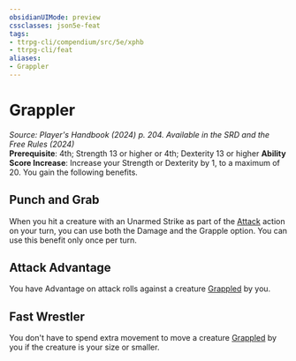 ```yaml
---
obsidianUIMode: preview
cssclasses: json5e-feat
tags:
- ttrpg-cli/compendium/src/5e/xphb
- ttrpg-cli/feat
aliases:
- Grappler
---
```

# Grappler
*Source: Player's Handbook (2024) p. 204. Available in the <span title='Systems Reference Document (5.2)'>SRD</span> and the Free Rules (2024)*  
**Prerequisite**: 4th; Strength 13 or higher or 4th; Dexterity 13 or higher
**Ability Score Increase**: Increase your Strength or Dexterity by 1, to a maximum of 20.
You gain the following benefits.

## Punch and Grab

When you hit a creature with an Unarmed Strike as part of the [Attack](Інструменти%20ДМ/CLI/rules/actions.md#Attack) action on your turn, you can use both the Damage and the Grapple option. You can use this benefit only once per turn.

## Attack Advantage

You have Advantage on attack rolls against a creature [Grappled](Інструменти%20ДМ/CLI/rules/conditions.md#Grappled) by you.

## Fast Wrestler

You don't have to spend extra movement to move a creature [Grappled](Інструменти%20ДМ/CLI/rules/conditions.md#Grappled) by you if the creature is your size or smaller.